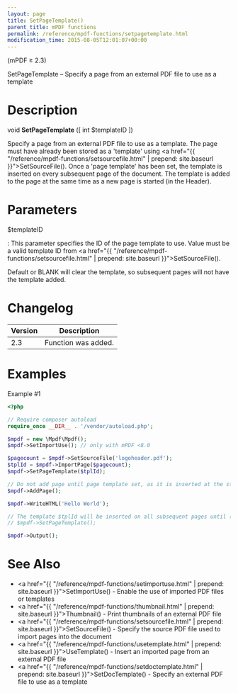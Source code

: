 ```yaml
---
layout: page
title: SetPageTemplate()
parent_title: mPDF functions
permalink: /reference/mpdf-functions/setpagetemplate.html
modification_time: 2015-08-05T12:01:07+00:00
---
```


(mPDF &ge; 2.3)

SetPageTemplate – Specify a page from an external PDF file to use as a template

# Description

void **SetPageTemplate** ([ int <span class="parameter">$templateID</span> ])

Specify a page from an external PDF file to use as a template. The page must have already been stored as a 'template'
using <a href="{{ "/reference/mpdf-functions/setsourcefile.html" | prepend: site.baseurl }}">SetSourceFile()</a>. Once
a 'page template' has been set, the template is inserted on every subsequent page of the document. The template is
added to the page at the same time as a new page is started (in the Header).

# Parameters

<span class="parameter">$templateID</span>

: This parameter specifies the ID of the page template to use. Value must be a valid template ID
  from <a href="{{ "/reference/mpdf-functions/setsourcefile.html" | prepend: site.baseurl }}">SetSourceFile()</a>.

  Default or <span class="smallblock">BLANK</span> will clear the template, so
  subsequent pages will not have the template added.

# Changelog

<table class="table">
<thead>
<tr>
  <th>Version</th>
  <th>Description</th>
</tr>
</thead>
<tbody>
<tr>
  <td>2.3</td>
  <td>Function was added.</td>
</tr>
</tbody>
</table>

# Examples

Example #1

```php
<?php

// Require composer autoload
require_once __DIR__ . '/vendor/autoload.php';

$mpdf = new \Mpdf\Mpdf();
$mpdf->SetImportUse(); // only with mPDF <8.0

$pagecount = $mpdf->SetSourceFile('logoheader.pdf');
$tplId = $mpdf->ImportPage($pagecount);
$mpdf->SetPageTemplate($tplId);

// Do not add page until page template set, as it is inserted at the start of each page
$mpdf->AddPage();

$mpdf->WriteHTML('Hello World');

// The template $tplId will be inserted on all subsequent pages until (optionally)
// $mpdf->SetPageTemplate();

$mpdf->Output();

```

# See Also

 * <a href="{{ "/reference/mpdf-functions/setimportuse.html" | prepend: site.baseurl }}">SetImportUse()</a> - Enable the use of imported PDF files or templates
 * <a href="{{ "/reference/mpdf-functions/thumbnail.html" | prepend: site.baseurl }}">Thumbnail()</a> - Print thumbnails of an external PDF file
 * <a href="{{ "/reference/mpdf-functions/setsourcefile.html" | prepend: site.baseurl }}">SetSourceFile()</a> - Specify the source PDF file used to import pages into the document
 * <a href="{{ "/reference/mpdf-functions/usetemplate.html" | prepend: site.baseurl }}">UseTemplate()</a> - Insert an imported page from an external PDF file
 * <a href="{{ "/reference/mpdf-functions/setdoctemplate.html" | prepend: site.baseurl }}">SetDocTemplate()</a> - Specify an external PDF file to use as a template

